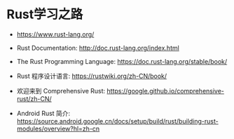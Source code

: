# Rust学习之路

* <https://www.rust-lang.org/>
* Rust Documentation: <http://doc.rust-lang.org/index.html>
* The Rust Programming Language: <https://doc.rust-lang.org/stable/book/>
* Rust 程序设计语言: <https://rustwiki.org/zh-CN/book/>

* 欢迎来到 Comprehensive Rust: <https://google.github.io/comprehensive-rust/zh-CN/>
* Android Rust 简介: <https://source.android.google.cn/docs/setup/build/rust/building-rust-modules/overview?hl=zh-cn>
